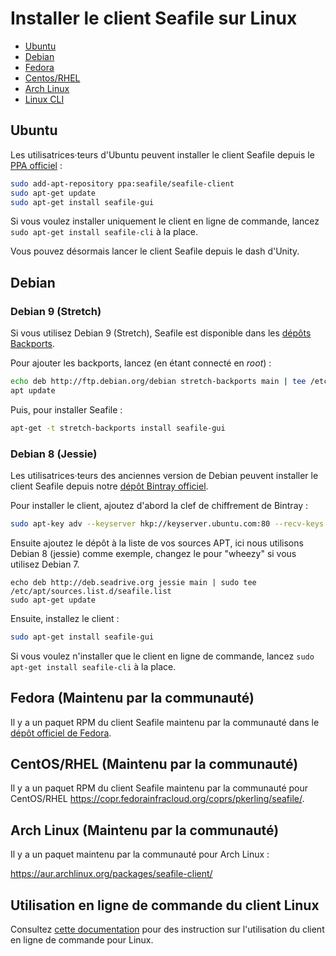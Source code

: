 # Installer le client Seafile sur Linux

<p><div class="toc">
<ul>
<li><a href="#wiki-ubuntu">Ubuntu</a></li>
<li><a href="#wiki-ubuntu">Debian</a></li>
<li><a href="#wiki-ubuntu">Fedora</a></li>
<li><a href="#wiki-centos">Centos/RHEL</a></li>
<li><a href="#wiki-archlinux">Arch Linux</a></li>
<li><a href="#wiki-cli">Linux CLI</a></li>
</ul>
</p>

## <a id="wiki-ubuntu"></a> Ubuntu

Les utilisatrices·teurs d'Ubuntu peuvent installer le client Seafile depuis le [PPA officiel](https://code.launchpad.net/~seafile/+archive/ubuntu/seafile-client) :

```sh
sudo add-apt-repository ppa:seafile/seafile-client
sudo apt-get update
sudo apt-get install seafile-gui
```

Si vous voulez installer uniquement le client en ligne de commande, lancez `sudo apt-get install seafile-cli` à la place.

Vous pouvez désormais lancer le client Seafile depuis le dash d'Unity. 

## <a id="wiki-debian"></a> Debian

### Debian 9 (Stretch)
Si vous utilisez Debian 9 (Stretch), Seafile est disponible dans les [dépôts Backports](https://backports.debian.org/Instructions/).

Pour ajouter les backports, lancez (en étant connecté en *root*) :

```sh
echo deb http://ftp.debian.org/debian stretch-backports main | tee /etc/apt/sources.list.d/backports.list
apt update
```

Puis, pour installer Seafile :

```sh
apt-get -t stretch-backports install seafile-gui
```

### Debian 8 (Jessie)

Les utilisatrices·teurs des anciennes version de Debian peuvent installer le client Seafile depuis notre [dépôt Bintray officiel](https://bintray.com/seafile-org/deb).

Pour installer le client, ajoutez d'abord la clef de chiffrement de Bintray :

```sh
sudo apt-key adv --keyserver hkp://keyserver.ubuntu.com:80 --recv-keys 8756C4F765C9AC3CB6B85D62379CE192D401AB61
```

Ensuite ajoutez le dépôt à la liste de vos sources APT, ici nous utilisons Debian 8 (jessie) comme exemple, changez le pour "wheezy" si vous utilisez Debian 7. 

```
echo deb http://deb.seadrive.org jessie main | sudo tee /etc/apt/sources.list.d/seafile.list
sudo apt-get update
```

Ensuite, installez le client :

```sh
sudo apt-get install seafile-gui
```

Si vous voulez n'installer que le client en ligne de commande, lancez `sudo apt-get install seafile-cli` à la place.

## <a id="wiki-fedora"></a> Fedora (Maintenu par la communauté)

Il y a un paquet RPM du client Seafile maintenu par la communauté dans le [dépôt officiel de Fedora](https://admin.fedoraproject.org/pkgdb/package/rpms/seafile/).

## <a id="wiki-centos"></a> CentOS/RHEL (Maintenu par la communauté)

Il y a un paquet RPM du client Seafile maintenu par la communauté pour CentOS/RHEL https://copr.fedorainfracloud.org/coprs/pkerling/seafile/.

## <a id="wiki-archlinux"></a> Arch Linux (Maintenu par la communauté)

Il y a un paquet maintenu par la communauté pour Arch Linux :

https://aur.archlinux.org/packages/seafile-client/

## <a id="wiki-cli"></a> Utilisation en ligne de commande du client Linux

Consultez [cette documentation](linux-cli.md) pour des instruction sur l'utilisation du client en ligne de commande pour Linux.
